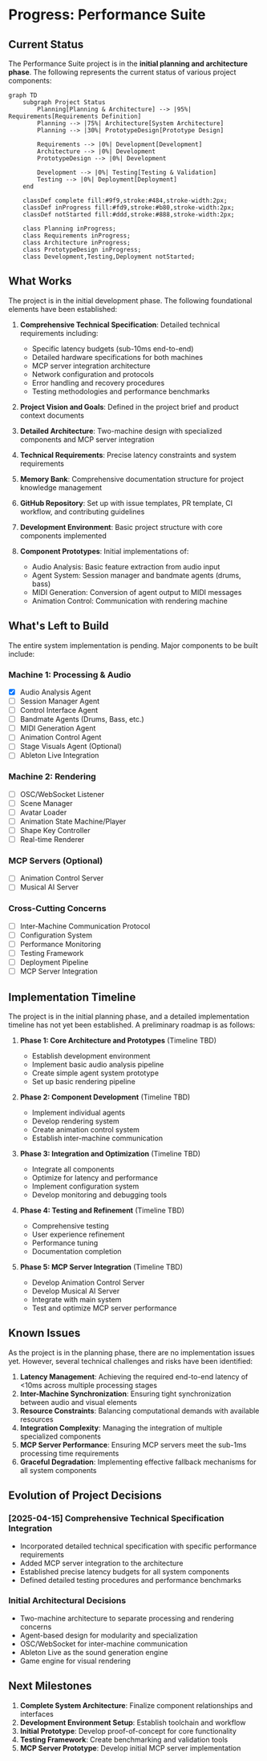 # Progress: Performance Suite

## Current Status

The Performance Suite project is in the **initial planning and architecture phase**. The following represents the current status of various project components:

```mermaid
graph TD
    subgraph Project Status
        Planning[Planning & Architecture] --> |95%| Requirements[Requirements Definition]
        Planning --> |75%| Architecture[System Architecture]
        Planning --> |30%| PrototypeDesign[Prototype Design]
        
        Requirements --> |0%| Development[Development]
        Architecture --> |0%| Development
        PrototypeDesign --> |0%| Development
        
        Development --> |0%| Testing[Testing & Validation]
        Testing --> |0%| Deployment[Deployment]
    end
    
    classDef complete fill:#9f9,stroke:#484,stroke-width:2px;
    classDef inProgress fill:#fd9,stroke:#b80,stroke-width:2px;
    classDef notStarted fill:#ddd,stroke:#888,stroke-width:2px;
    
    class Planning inProgress;
    class Requirements inProgress;
    class Architecture inProgress;
    class PrototypeDesign inProgress;
    class Development,Testing,Deployment notStarted;
```

## What Works

The project is in the initial development phase. The following foundational elements have been established:

1. **Comprehensive Technical Specification**: Detailed technical requirements including:
   - Specific latency budgets (sub-10ms end-to-end)
   - Detailed hardware specifications for both machines
   - MCP server integration architecture
   - Network configuration and protocols
   - Error handling and recovery procedures
   - Testing methodologies and performance benchmarks

2. **Project Vision and Goals**: Defined in the project brief and product context documents
3. **Detailed Architecture**: Two-machine design with specialized components and MCP server integration
4. **Technical Requirements**: Precise latency constraints and system requirements
5. **Memory Bank**: Comprehensive documentation structure for project knowledge management
6. **GitHub Repository**: Set up with issue templates, PR template, CI workflow, and contributing guidelines
7. **Development Environment**: Basic project structure with core components implemented
8. **Component Prototypes**: Initial implementations of:
   - Audio Analysis: Basic feature extraction from audio input
   - Agent System: Session manager and bandmate agents (drums, bass)
   - MIDI Generation: Conversion of agent output to MIDI messages
   - Animation Control: Communication with rendering machine

## What's Left to Build

The entire system implementation is pending. Major components to be built include:

### Machine 1: Processing & Audio
- [x] Audio Analysis Agent
- [ ] Session Manager Agent
- [ ] Control Interface Agent
- [ ] Bandmate Agents (Drums, Bass, etc.)
- [ ] MIDI Generation Agent
- [ ] Animation Control Agent
- [ ] Stage Visuals Agent (Optional)
- [ ] Ableton Live Integration

### Machine 2: Rendering
- [ ] OSC/WebSocket Listener
- [ ] Scene Manager
- [ ] Avatar Loader
- [ ] Animation State Machine/Player
- [ ] Shape Key Controller
- [ ] Real-time Renderer

### MCP Servers (Optional)
- [ ] Animation Control Server
- [ ] Musical AI Server

### Cross-Cutting Concerns
- [ ] Inter-Machine Communication Protocol
- [ ] Configuration System
- [ ] Performance Monitoring
- [ ] Testing Framework
- [ ] Deployment Pipeline
- [ ] MCP Server Integration

## Implementation Timeline

The project is in the initial planning phase, and a detailed implementation timeline has not yet been established. A preliminary roadmap is as follows:

1. **Phase 1: Core Architecture and Prototypes** (Timeline TBD)
   - Establish development environment
   - Implement basic audio analysis pipeline
   - Create simple agent system prototype
   - Set up basic rendering pipeline

2. **Phase 2: Component Development** (Timeline TBD)
   - Implement individual agents
   - Develop rendering system
   - Create animation control system
   - Establish inter-machine communication

3. **Phase 3: Integration and Optimization** (Timeline TBD)
   - Integrate all components
   - Optimize for latency and performance
   - Implement configuration system
   - Develop monitoring and debugging tools

4. **Phase 4: Testing and Refinement** (Timeline TBD)
   - Comprehensive testing
   - User experience refinement
   - Performance tuning
   - Documentation completion

5. **Phase 5: MCP Server Integration** (Timeline TBD)
   - Develop Animation Control Server
   - Develop Musical AI Server
   - Integrate with main system
   - Test and optimize MCP server performance

## Known Issues

As the project is in the planning phase, there are no implementation issues yet. However, several technical challenges and risks have been identified:

1. **Latency Management**: Achieving the required end-to-end latency of <10ms across multiple processing stages
2. **Inter-Machine Synchronization**: Ensuring tight synchronization between audio and visual elements
3. **Resource Constraints**: Balancing computational demands with available resources
4. **Integration Complexity**: Managing the integration of multiple specialized components
5. **MCP Server Performance**: Ensuring MCP servers meet the sub-1ms processing time requirements
6. **Graceful Degradation**: Implementing effective fallback mechanisms for all system components

## Evolution of Project Decisions

### [2025-04-15] Comprehensive Technical Specification Integration
- Incorporated detailed technical specification with specific performance requirements
- Added MCP server integration to the architecture
- Established precise latency budgets for all system components
- Defined detailed testing procedures and performance benchmarks

### Initial Architectural Decisions
- Two-machine architecture to separate processing and rendering concerns
- Agent-based design for modularity and specialization
- OSC/WebSocket for inter-machine communication
- Ableton Live as the sound generation engine
- Game engine for visual rendering

## Next Milestones

1. **Complete System Architecture**: Finalize component relationships and interfaces
2. **Development Environment Setup**: Establish toolchain and workflow
3. **Initial Prototype**: Develop proof-of-concept for core functionality
4. **Testing Framework**: Create benchmarking and validation tools
5. **MCP Server Prototype**: Develop initial MCP server implementation

